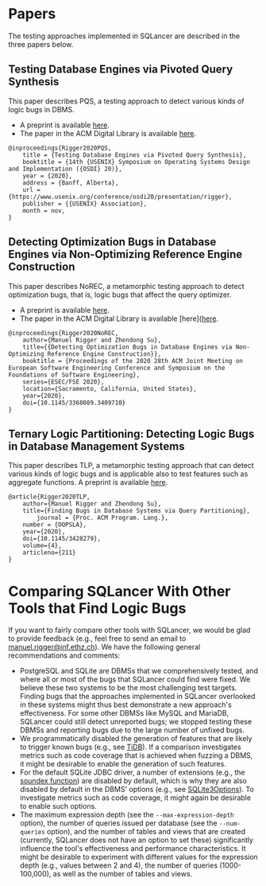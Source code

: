 # Papers

The testing approaches implemented in SQLancer are described in the three papers below.

## Testing Database Engines via Pivoted Query Synthesis

This paper describes PQS, a testing approach to detect various kinds of logic bugs in DBMS. 
* A preprint is available [here](https://arxiv.org/pdf/2001.04174.pdf).
* The paper in the ACM Digital Library is available [here](https://dl.acm.org/doi/10.5555/3488766.3488804).

```
@inproceedings{Rigger2020PQS,
	title = {Testing Database Engines via Pivoted Query Synthesis},
	booktitle = {14th {USENIX} Symposium on Operating Systems Design and Implementation ({OSDI} 20)},
	year = {2020},
	address = {Banff, Alberta},
	url = {https://www.usenix.org/conference/osdi20/presentation/rigger},
	publisher = {{USENIX} Association},
	month = nov,
}
```

## Detecting Optimization Bugs in Database Engines via Non-Optimizing Reference Engine Construction

This paper describes NoREC, a metamorphic testing approach to detect optimization bugs, that is, logic bugs that affect the query optimizer. 
* A preprint is available [here](https://arxiv.org/abs/2007.08292).
* The paper in the ACM Digital Library is available [here]([here](https://arxiv.org/abs/2007.08292).

```
@inproceedings{Rigger2020NoREC,
	author={Manuel Rigger and Zhendong Su},
	title={{Detecting Optimization Bugs in Database Engines via Non-Optimizing Reference Engine Construction}},
	booktitle = {Proceedings of the 2020 28th ACM Joint Meeting on European Software Engineering Conference and Symposium on the Foundations of Software Engineering},
	series={ESEC/FSE 2020},
	location={Sacramento, California, United States},
	year={2020},
	doi={10.1145/3368089.3409710}
}
```

## Ternary Logic Partitioning: Detecting Logic Bugs in Database Management Systems

This paper describes TLP, a metamorphic testing approach that can detect various kinds of logic bugs and is applicable also to test features such as aggregate functions. A preprint is available [here](https://www.manuelrigger.at/preprints/TLP.pdf).

```
@article{Rigger2020TLP,
	author={Manuel Rigger and Zhendong Su},
	title={Finding Bugs in Database Systems via Query Partitioning},
        journal = {Proc. ACM Program. Lang.},
	number = {OOPSLA},
	year={2020},
	doi={10.1145/3428279},
	volume={4},
	articleno={211}
}
```

# Comparing SQLancer With Other Tools that Find Logic Bugs

If you want to fairly compare other tools with SQLancer, we would be glad to provide feedback (e.g., feel free to send an email to manuel.rigger@inf.ethz.ch). We have the following general recommendations and comments:
* PostgreSQL and SQLite are DBMSs that we comprehensively tested, and where all or most of the bugs that SQLancer could find were fixed. We believe these two systems to be the most challenging test targets. Finding bugs that the approaches implemented in SQLancer overlooked in these systems might thus best demonstrate a new approach's effectiveness. For some other DBMSs like MySQL and MariaDB, SQLancer could still detect unreported bugs; we stopped testing these DBMSs and reporting bugs due to the large number of unfixed bugs.
* We programmatically disabled the generation of features that are likely to trigger known bugs (e.g., see [TiDB](https://github.com/sqlancer/sqlancer/blob/master/src/sqlancer/tidb/TiDBBugs.java)). If a comparison investigates metrics such as code coverage that is achieved when fuzzing a DBMS, it might be desirable to enable the generation of such features.
* For the default SQLite JDBC driver, a number of extensions (e.g., the [soundex function](https://sqlite.org/lang_corefunc.html#soundex)) are disabled by default, which is why they are also disabled by default in the DBMS' options (e.g., see [SQLite3Options](https://github.com/sqlancer/sqlancer/blob/c71b9741f680f4877fc5047445787ed184a5a5e0/src/sqlancer/sqlite3/SQLite3Options.java#L67)). To investigate metrics such as code coverage, it might again be desirable to enable such options.
* The maximum expression depth (see the `--max-expression-depth` option), the number of queries issued per database (see the `--num-queries` option), and the number of tables and views that are created (currently, SQLancer does not have an option to set these) significantly influence the tool's effectiveness and performance characteristics. It might be desirable to experiment with different values for the expression depth (e.g., values between 2 and 4), the number of queries (1000-100,000), as well as the number of tables and views.
